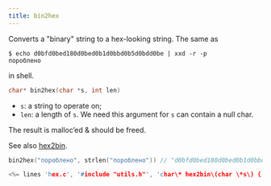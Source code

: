 ```yaml
---
title: bin2hex
---
```


Converts a "binary" string to a hex-looking string. The same as

~~~
$ echo d0bfd0bed180d0bed0b1d0bbd0b5d0bdd0be | xxd -r -p
пороблено
~~~

in shell.

```c
char* bin2hex(char *s, int len)
```

* `s`: a string to operate on;
* `len`: a length of `s`. We need this argument for `s` can contain a
  null char.

The result is malloc’ed & should be freed.

See also [hex2bin](#hex2bin).

```c
bin2hex("пороблено", strlen("пороблено")) // "d0bfd0bed180d0bed0b1d0bbd0b5d0bdd0be"
```

```c
<%= lines 'hex.c', '#include "utils.h"', 'char\* hex2bin\(char \*s\) {' %>
```
